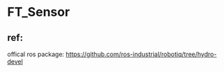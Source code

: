 # FT_Sensor

## ref:
 offical ros package: https://github.com/ros-industrial/robotiq/tree/hydro-devel
